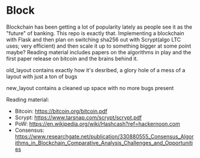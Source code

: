 # Block
Blockchain has been getting a lot of popularity lately as people see it as the "future" of banking. This repo is exactly that. Implementing a blockchain with Flask and then plan on switching sha256 out with Scrypt(algo LTC uses; very efficient) and then scale it up to something bigger at some point maybe? Reading material includes papers on the algorithms in play and the first paper release on bitcoin and the brains behind it.

old_layout contains exactly how it's desribed, a glory hole of a mess of a layout with just a ton of bugs

new_layout contains a cleaned up space with no more bugs present

Reading material:
- Bitcoin: https://bitcoin.org/bitcoin.pdf
- Scrypt: https://www.tarsnap.com/scrypt/scrypt.pdf
- PoW: https://en.wikipedia.org/wiki/Hashcash?ref=hackernoon.com
- Consensus: https://www.researchgate.net/publication/330880555_Consensus_Algorithms_in_Blockchain_Comparative_Analysis_Challenges_and_Opportunities
